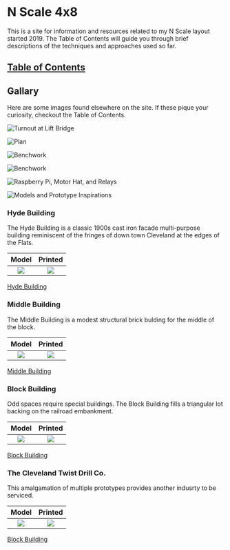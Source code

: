 # N Scale 4x8
This is a site for information and resources related to my N Scale layout started 2019. The Table of Contents will guide you through brief descriptions of the techniques and approaches used so far.

## [Table of Contents](./index.md)

## Gallary

Here are some images found elsewhere on the site. If these pique your curiosity, checkout the Table of Contents.

![Turnout at Lift Bridge](prototypeInspiration/turnoutAtLiftBridge.png)

![Plan](plan/rev8s.png)

![Benchwork](benchwork/IMG_0104.png)

![Benchwork](benchwork/IMG_0110.png)

![Raspberry Pi, Motor Hat, and Relays](controls/IMG_0129s.png)

![Models and Prototype Inspirations](printedModels/Custom3DPrintedModels.png)

### Hyde Building

The Hyde Building is a classic 1900s cast iron facade multi-purpose building reminiscent of the fringes of down town Cleveland at the edges of the Flats.

Model         |   Printed                   
:----------------------------------:|:----------------------------------:
![](buildingHyde/Csmall.png)  |  ![](buildingHyde/Csmall_p.png)

[Hyde Building](buildingHyde/buildingHyde.md)

### Middle Building

The Middle Building is a modest structural brick bulding for the middle of the block.

Model         |   Printed                   
:----------------------------------:|:----------------------------------:
![](buildingMiddle/middleBrendered.png) | ![](buildingMiddle/middleBsmall.png)  

[Middle Building](buildingMiddle/buildingMiddle.md)

### Block Building

Odd spaces require special buildings. The Block Building fills a triangular lot backing on the railroad embankment.

Model         |   Printed                   
:----------------------------------:|:----------------------------------:
![](buildingBlock/B.png) | ![](buildingBlock/buildingBlockFrontC.png)  

[Block Building](buildingBlock/buildingBlock.md)

### The Cleveland Twist Drill Co.

This amalgamation of multiple prototypes provides another indusrty to be serviced.

Model         |   Printed                   
:----------------------------------:|:----------------------------------:
![](buildingBlock/buildingBlockFrontC.png)  | ![](buildingClevelandTwistDrill/ctdc00.png) 

[Block Building](buildingClevelandTwistDrill/buildingCYDC.md)
